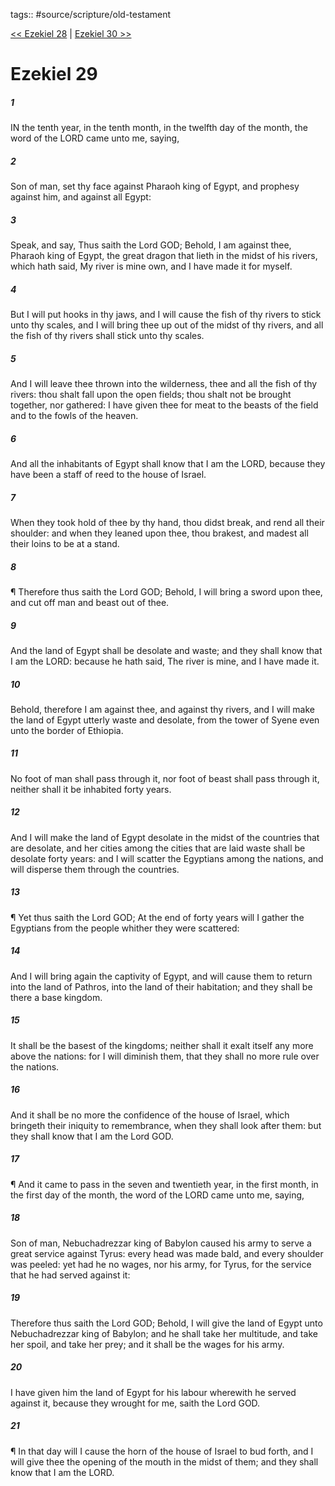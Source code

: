 tags:: #source/scripture/old-testament

[<< Ezekiel 28](/Old_Testament/26_Ezekiel/Ezekiel_28.md) | [Ezekiel 30 >>](/Old_Testament/26_Ezekiel/Ezekiel_30.md)

# Ezekiel 29

##### 1

IN the tenth year, in the tenth month, in the twelfth day of the month, the word of the LORD came unto me, saying,

##### 2

Son of man, set thy face against Pharaoh king of Egypt, and prophesy against him, and against all Egypt:

##### 3

Speak, and say, Thus saith the Lord GOD; Behold, I am against thee, Pharaoh king of Egypt, the great dragon that lieth in the midst of his rivers, which hath said, My river is mine own, and I have made it for myself.

##### 4

But I will put hooks in thy jaws, and I will cause the fish of thy rivers to stick unto thy scales, and I will bring thee up out of the midst of thy rivers, and all the fish of thy rivers shall stick unto thy scales.

##### 5

And I will leave thee thrown into the wilderness, thee and all the fish of thy rivers: thou shalt fall upon the open fields; thou shalt not be brought together, nor gathered: I have given thee for meat to the beasts of the field and to the fowls of the heaven.

##### 6

And all the inhabitants of Egypt shall know that I am the LORD, because they have been a staff of reed to the house of Israel.

##### 7

When they took hold of thee by thy hand, thou didst break, and rend all their shoulder: and when they leaned upon thee, thou brakest, and madest all their loins to be at a stand.

##### 8

¶ Therefore thus saith the Lord GOD; Behold, I will bring a sword upon thee, and cut off man and beast out of thee.

##### 9

And the land of Egypt shall be desolate and waste; and they shall know that I am the LORD: because he hath said, The river is mine, and I have made it.

##### 10

Behold, therefore I am against thee, and against thy rivers, and I will make the land of Egypt utterly waste and desolate, from the tower of Syene even unto the border of Ethiopia.

##### 11

No foot of man shall pass through it, nor foot of beast shall pass through it, neither shall it be inhabited forty years.

##### 12

And I will make the land of Egypt desolate in the midst of the countries that are desolate, and her cities among the cities that are laid waste shall be desolate forty years: and I will scatter the Egyptians among the nations, and will disperse them through the countries.

##### 13

¶ Yet thus saith the Lord GOD; At the end of forty years will I gather the Egyptians from the people whither they were scattered:

##### 14

And I will bring again the captivity of Egypt, and will cause them to return into the land of Pathros, into the land of their habitation; and they shall be there a base kingdom.

##### 15

It shall be the basest of the kingdoms; neither shall it exalt itself any more above the nations: for I will diminish them, that they shall no more rule over the nations.

##### 16

And it shall be no more the confidence of the house of Israel, which bringeth their iniquity to remembrance, when they shall look after them: but they shall know that I am the Lord GOD.

##### 17

¶ And it came to pass in the seven and twentieth year, in the first month, in the first day of the month, the word of the LORD came unto me, saying,

##### 18

Son of man, Nebuchadrezzar king of Babylon caused his army to serve a great service against Tyrus: every head was made bald, and every shoulder was peeled: yet had he no wages, nor his army, for Tyrus, for the service that he had served against it:

##### 19

Therefore thus saith the Lord GOD; Behold, I will give the land of Egypt unto Nebuchadrezzar king of Babylon; and he shall take her multitude, and take her spoil, and take her prey; and it shall be the wages for his army.

##### 20

I have given him the land of Egypt for his labour wherewith he served against it, because they wrought for me, saith the Lord GOD.

##### 21

¶ In that day will I cause the horn of the house of Israel to bud forth, and I will give thee the opening of the mouth in the midst of them; and they shall know that I am the LORD.
